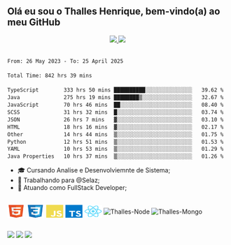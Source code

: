 ## Olá eu sou o Thalles Henrique, bem-vindo(a) ao meu GitHub

<div align="center">
  <a href="https://github.com/Thalles-HsA">
  <img height="180em" src="https://github-readme-stats.vercel.app/api?username=Thalles-HsA&show_icons=true&theme=radical&include_all_commits=true&count_private=true"/>
  <img height="180em" src="https://github-readme-stats.vercel.app/api/top-langs/?username=Thalles-HsA&exclude_repo=github-readme-stats,Pong,Freeway-JS&langs_count=5&theme=radical"/>
</div><br>
  
  <!--START_SECTION:waka-->

```txt
From: 26 May 2023 - To: 25 April 2025

Total Time: 842 hrs 39 mins

TypeScript        333 hrs 50 mins ██████████░░░░░░░░░░░░░░░   39.62 %
Java              275 hrs 19 mins ████████▒░░░░░░░░░░░░░░░░   32.67 %
JavaScript        70 hrs 46 mins  ██░░░░░░░░░░░░░░░░░░░░░░░   08.40 %
SCSS              31 hrs 32 mins  █░░░░░░░░░░░░░░░░░░░░░░░░   03.74 %
JSON              26 hrs 7 mins   ▓░░░░░░░░░░░░░░░░░░░░░░░░   03.10 %
HTML              18 hrs 16 mins  ▓░░░░░░░░░░░░░░░░░░░░░░░░   02.17 %
Other             14 hrs 44 mins  ▒░░░░░░░░░░░░░░░░░░░░░░░░   01.75 %
Python            12 hrs 51 mins  ▒░░░░░░░░░░░░░░░░░░░░░░░░   01.53 %
YAML              10 hrs 53 mins  ▒░░░░░░░░░░░░░░░░░░░░░░░░   01.29 %
Java Properties   10 hrs 37 mins  ▒░░░░░░░░░░░░░░░░░░░░░░░░   01.26 %
```

<!--END_SECTION:waka-->

  - 🎓 Cursando Analise e Desenvolviemnte de Sistema;
  - 🌱 Trabalhando para @Selaz;
  - 🎯 Atuando como FullStack Developer;
 
<div style="display: inline_block"><br>
  <img align="center" alt="Thalles-HTML" height="30" width="40" src="https://raw.githubusercontent.com/devicons/devicon/master/icons/html5/html5-original.svg">
  <img align="center" alt="Thalles-CSS" height="30" width="40" src="https://raw.githubusercontent.com/devicons/devicon/master/icons/css3/css3-original.svg">
  <img align="center" alt="Thalles-Js" height="30" width="40" src="https://raw.githubusercontent.com/devicons/devicon/master/icons/javascript/javascript-plain.svg">
  <img align="center" alt="Thalles-Ts" height="30" width="40" src="https://raw.githubusercontent.com/devicons/devicon/master/icons/typescript/typescript-plain.svg">
  <img align="center" alt="Thalles-React" height="30" width="40" src="https://raw.githubusercontent.com/devicons/devicon/master/icons/react/react-original.svg">
  <img align="center" alt="Thalles-Node" height="30" width="40" src="https://cdn.jsdelivr.net/gh/devicons/devicon/icons/nodejs/nodejs-original.svg" />
  <img align="center" alt="Thalles-Mongo" height="30" width="40" src="https://cdn.jsdelivr.net/gh/devicons/devicon/icons/mongodb/mongodb-original.svg" />
  
</div>

 ##
  
<div>
  <a href="https://www.linkedin.com/in/thalles-hsa" target="_blank"><img src="https://img.shields.io/badge/-LinkedIn-%230077B5?style=for-the-badge&logo=linkedin&logoColor=white" target="_blank"></a> 
  <a href="https://instagram.com/thalleshsa" target="_blank"><img src="https://img.shields.io/badge/-Instagram-%23E4405F?style=for-the-badge&logo=instagram&logoColor=white" target="_blank"></a>
  <a href = "mailto:thsa.henrique@gmail.com"><img src="https://img.shields.io/badge/-Gmail-%23333?style=for-the-badge&logo=gmail&logoColor=white" target="_blank"></a>
   
</div>
